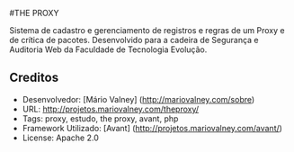 #THE PROXY

Sistema de cadastro e gerenciamento de registros e regras de um Proxy e de crítica de pacotes.
Desenvolvido para a cadeira de Segurança e Auditoria Web da Faculdade de Tecnologia Evolução.

## Creditos

* Desenvolvedor: [Mário Valney] (http://mariovalney.com/sobre)
* URL: http://projetos.mariovalney.com/theproxy/
* Tags: proxy, estudo, the proxy, avant, php
* Framework Utilizado: [Avant] (http://projetos.mariovalney.com/avant/)
* License: Apache 2.0
